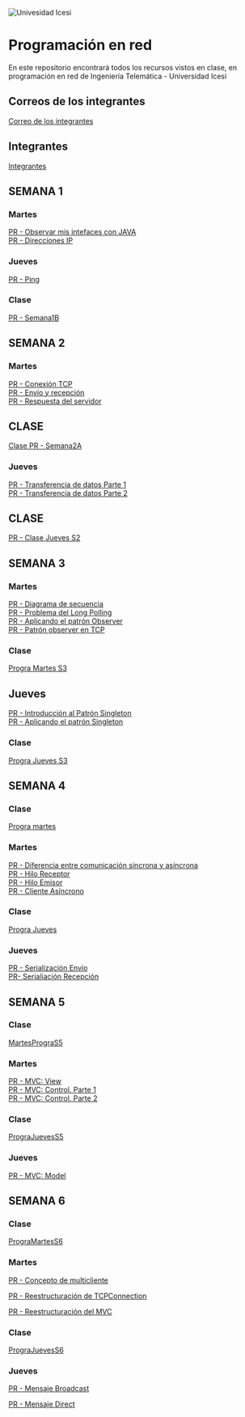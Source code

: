![Univesidad Icesi](https://www.icesi.edu.co/fundacion_profesores/images/stories/varios/icesi.png)

# Programación en red

En este repositorio encontrará todos los recursos vistos en clase, en programación en red de Ingeniería Telemática - Universidad Icesi

## Correos de los integrantes
[Correo de los integrantes](https://docs.google.com/spreadsheets/d/1oHoZTIXGRmMuA74zsQ--_yaa_FZ7v7xsOSrtLHhGMeE/edit?usp=sharing)

## Integrantes
[Integrantes](https://docs.google.com/presentation/d/1PwNvbhk7hoPz-wajL6KYQVVqvWp_pvfbJ9THQwfr4mk/edit?usp=sharing)

## SEMANA 1

### Martes
[PR - Observar mis intefaces con JAVA](https://youtu.be/GsDk8_f-Jlg) <br />
[PR - Direcciones IP](https://youtu.be/5i-dIVXavds) <br />

### Jueves
[PR - Ping](https://youtu.be/zLVCzo_X3iE) <br />

### Clase
[PR - Semana1B](https://youtu.be/W8VsVFwfXC8)


## SEMANA 2

### Martes
[PR - Conexión TCP](https://youtu.be/ASlR6Ss_wFY) <br />
[PR - Envío y recepción](https://youtu.be/K2WBJBlARH0) <br />
[PR - Respuesta del servidor](https://youtu.be/I3dvIxfV9Dg) <br />


## CLASE
[Clase PR - Semana2A](https://youtu.be/NOQ2lEeU9TM) <br />


### Jueves
[PR - Transferencia de datos Parte 1](https://youtu.be/WbhovRmgy2g) <br />
[PR - Transferencia de datos Parte 2](https://youtu.be/if837vl60vw) <br />

## CLASE
[PR - Clase Jueves S2](https://youtu.be/fogWQY0dgik) <br />


## SEMANA 3

### Martes
[PR - Diagrama de secuencia](https://youtu.be/8i7P5qfTRPw)<br />
[PR - Problema del Long Polling](https://youtu.be/ezdmoD_Rwrs)<br />
[PR - Aplicando el patrón Observer](https://youtu.be/Nh-n15TlG6A)<br />
[PR - Patrón observer en TCP](https://youtu.be/NDV16Ya42B4)<br />

### Clase
[Progra Martes S3](https://youtu.be/vH8zYmph9K4)

## Jueves
[PR - Introducción al Patrón Singleton](https://youtu.be/OMipEJ8-cEA)<br />
[PR - Aplicando el patrón Singleton](https://youtu.be/P-Kl-yTpops)<br />

### Clase
[Progra Jueves S3](https://youtu.be/nPjlUZ_XBEg)


## SEMANA 4

### Clase
[Progra martes](https://youtu.be/FbixlR4CFuQ)

### Martes
[PR - Diferencia entre comunicación síncrona y asíncrona](https://youtu.be/vbtrrIpFYio)<br/>
[PR - Hilo Receptor](https://youtu.be/ZednN5HM4ks)<br/>
[PR - Hilo Emisor](https://youtu.be/VZp-fO1Rw_0)<br/>
[PR - Cliente Asíncrono](https://youtu.be/F8u6eoOj3Bs)<br/>

### Clase
[Progra Jueves](https://youtu.be/nhnhD8sjlhw)

### Jueves
[PR - Serialización Envío](https://youtu.be/CPdAnmBdsZc)<br/>
[PR- Serialiación Recepción](https://youtu.be/_bSv6i1HXwY)<br/>


## SEMANA 5

### Clase
[MartesPrograS5](https://youtu.be/oJ2q5BPanvQ)

### Martes
[PR - MVC: View](https://youtu.be/N8RwMkMlrL0)<br/>
[PR - MVC: Control. Parte 1](https://youtu.be/OW46167eiec)<br/>
[PR - MVC: Control. Parte 2](https://youtu.be/LM2qXWSWgU0)<br/>

### Clase
[PrograJuevesS5](https://youtu.be/vMtWSHGlGpw)

### Jueves
[PR - MVC: Model](https://youtu.be/kzLisLZ5SOs)<br/>


## SEMANA 6

### Clase
[PrograMartesS6](https://youtu.be/h6woNvAeEKM)<br />

### Martes
[PR - Concepto de multicliente](https://youtu.be/7YcLyufDhBQ)<br />

[PR - Reestructuración de TCPConnection](https://youtu.be/6Ed3Dy4a4lI) <br />

[PR - Reestructuración del MVC](https://youtu.be/0gvR2EOW9vA) <br />


### Clase
[PrograJuevesS6](https://youtu.be/ylRYEGXVao8)<br />

### Jueves
[PR - Mensaje Broadcast](https://youtu.be/zgqDDPGIlXQ) <br />

[PR - Mensaje Direct](https://youtu.be/mSAwCkDtO1w) <br />




